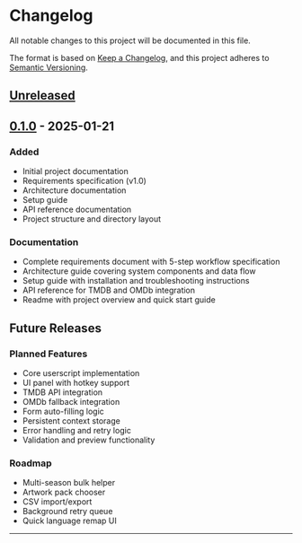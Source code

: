 # Changelog

All notable changes to this project will be documented in this file.

The format is based on [Keep a Changelog](https://keepachangelog.com/en/1.0.0/),
and this project adheres to [Semantic Versioning](https://semver.org/spec/v2.0.0.html).

## [Unreleased]

## [0.1.0] - 2025-01-21

### Added
- Initial project documentation
- Requirements specification (v1.0)
- Architecture documentation
- Setup guide
- API reference documentation
- Project structure and directory layout

### Documentation
- Complete requirements document with 5-step workflow specification
- Architecture guide covering system components and data flow
- Setup guide with installation and troubleshooting instructions
- API reference for TMDB and OMDb integration
- Readme with project overview and quick start guide

## Future Releases

### Planned Features
- Core userscript implementation
- UI panel with hotkey support
- TMDB API integration
- OMDb fallback integration
- Form auto-filling logic
- Persistent context storage
- Error handling and retry logic
- Validation and preview functionality

### Roadmap
- Multi-season bulk helper
- Artwork pack chooser
- CSV import/export
- Background retry queue
- Quick language remap UI

---

[Unreleased]: https://github.com/shwet/tvdb-automation/compare/v0.1.0...HEAD
[0.1.0]: https://github.com/shwet/tvdb-automation/releases/tag/v0.1.0
